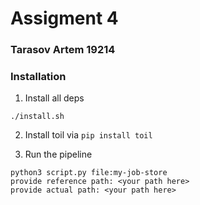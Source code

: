 # Assigment 4
### Tarasov Artem 19214

### Installation
1. Install all deps
```
./install.sh
```
2. Install toil via `pip install toil`

3. Run the pipeline
```shell
python3 script.py file:my-job-store
provide reference path: <your path here>
provide actual path: <your path here> 
```

